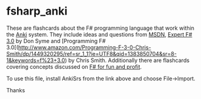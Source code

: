 fsharp_anki
===========

These are flashcards about the F# programming language that work within 
the [Anki](http://ankisrs.net/) system. They include ideas and questions from
[MSDN](http://msdn.microsoft.com/library/vstudio/ff730280.aspx), 
[Expert F# 3.0](http://www.amazon.com/Expert-F-3-0-Don-Syme/dp/1430246502/ref=sr_1_1?s=books&ie=UTF8&qid=1383850815&sr=1-1&keywords=expert+f+3.0_)
by Don Syme and [Programming F# 3.0[(http://www.amazon.com/Programming-F-3-0-Chris-Smith/dp/1449320295/ref=sr_1_1?ie=UTF8&qid=1383850704&sr=8-1&keywords=f%23+3.0) by Chris Smith. Additionally there are flashcards covering concepts discussed
on [F# for fun and profit](http://fsharpforfunandprofit.com/). 

To use this file, install AnkiSrs from the link above and choose File->Import. 

Thanks
